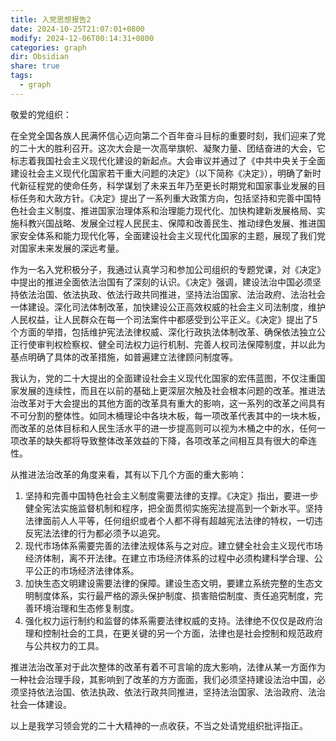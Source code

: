 ```yaml
---
title: 入党思想报告2
date: 2024-10-25T21:07:01+0800
modify: 2024-12-06T00:14:31+0800
categories: graph
dir: Obsidian
share: true
tags:
  - graph
---
```


敬爱的党组织：

在全党全国各族人民满怀信心迈向第二个百年奋斗目标的重要时刻，我们迎来了党的二十大的胜利召开。这次大会是一次高举旗帜、凝聚力量、团结奋进的大会，它标志着我国社会主义现代化建设的新起点。大会审议并通过了《中共中央关于全面建设社会主义现代化国家若干重大问题的决定》（以下简称《决定》），明确了新时代新征程党的使命任务，科学谋划了未来五年乃至更长时期党和国家事业发展的目标任务和大政方针。《决定》提出了一系列重大政策方向，包括坚持和完善中国特色社会主义制度、推进国家治理体系和治理能力现代化、加快构建新发展格局、实施科教兴国战略、发展全过程人民民主、保障和改善民生、推动绿色发展、推进国家安全体系和能力现代化等，全面建设社会主义现代化国家的主题，展现了我们党对国家未来发展的深远考量。

作为一名入党积极分子，我通过认真学习和参加公司组织的专题党课，对《决定》中提出的推进全面依法治国有了深刻的认识。《决定》强调，建设法治中国必须坚持依法治国、依法执政、依法行政共同推进，坚持法治国家、法治政府、法治社会一体建设。深化司法体制改革，加快建设公正高效权威的社会主义司法制度，维护人民权益，让人民群众在每一个司法案件中都感受到公平正义。《决定》提出了5个方面的举措，包括维护宪法法律权威、深化行政执法体制改革、确保依法独立公正行使审判权检察权、健全司法权力运行机制、完善人权司法保障制度，并以此为基点明确了具体的改革措施，如普遍建立法律顾问制度等。

我认为，党的二十大提出的全面建设社会主义现代化国家的宏伟蓝图，不仅注重国家发展的连续性，而且在以前的基础上更深层次触及社会根本问题的改革。推进法治改革对于大会提出的其他方面的改革具有重大的影响，这一系列的改革之间具有不可分割的整体性。如同木桶理论中各块木板，每一项改革代表其中的一块木板，而改革的总体目标和人民生活水平的进一步提高则可以视为木桶之中的水，任何一项改革的缺失都将导致整体改革效益的下降，各项改革之间相互具有很大的牵连性。

从推进法治改革的角度来看，其有以下几个方面的重大影响：

1. 坚持和完善中国特色社会主义制度需要法律的支撑。《决定》指出，要进一步健全宪法实施监督机制和程序，把全面贯彻实施宪法提高到一个新水平。坚持法律面前人人平等，任何组织或者个人都不得有超越宪法法律的特权，一切违反宪法法律的行为都必须予以追究。
2. 现代市场体系需要完善的法律法规体系与之对应。建立健全社会主义现代市场经济体制，离不开法律。在建立市场经济体系的过程中必须构建科学合理、公平公正的市场经济法律体系。
3. 加快生态文明建设需要法律的保障。建设生态文明，要建立系统完整的生态文明制度体系，实行最严格的源头保护制度、损害赔偿制度、责任追究制度，完善环境治理和生态修复制度。
4. 强化权力运行制约和监督的体系需要法律权威的支持。法律绝不仅仅是政府治理和控制社会的工具，在更关键的另一个方面，法律也是社会控制和规范政府与公共权力的工具。

推进法治改革对于此次整体的改革有着不可言喻的庞大影响，法律从某一方面作为一种社会治理手段，其影响到了改革的方方面面，我们必须坚持建设法治中国，必须坚持依法治国、依法执政、依法行政共同推进，坚持法治国家、法治政府、法治社会一体建设。

以上是我学习领会党的二十大精神的一点收获，不当之处请党组织批评指正。